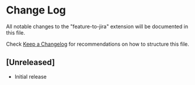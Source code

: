 # Change Log

All notable changes to the "feature-to-jira" extension will be documented in this file.

Check [Keep a Changelog](http://keepachangelog.com/) for recommendations on how to structure this file.

## [Unreleased]

- Initial release